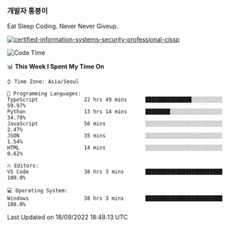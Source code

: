 ### 개발자 통붕이
Eat Sleep Coding.
Never Never Giveup.

[![certified-information-systems-security-professional-cissp](https://user-images.githubusercontent.com/44606727/157613689-acd84ec6-5f8f-4e79-89d9-a8d51f033634.png)](https://www.credly.com/badges/f394a010-85a0-450b-9136-8043af01d71c/public_url)

<!--START_SECTION:waka-->
![Code Time](http://img.shields.io/badge/Code%20Time-1%2C084%20hrs%208%20mins-blue)

📊 **This Week I Spent My Time On** 

```text
⌚︎ Time Zone: Asia/Seoul

💬 Programming Languages: 
TypeScript               22 hrs 49 mins      ███████████████░░░░░░░░░░   59.97% 
Python                   13 hrs 14 mins      ████████░░░░░░░░░░░░░░░░░   34.78% 
JavaScript               56 mins             ░░░░░░░░░░░░░░░░░░░░░░░░░   2.47% 
JSON                     35 mins             ░░░░░░░░░░░░░░░░░░░░░░░░░   1.54% 
HTML                     14 mins             ░░░░░░░░░░░░░░░░░░░░░░░░░   0.62%

🔥 Editors: 
VS Code                  38 hrs 3 mins       █████████████████████████   100.0%

💻 Operating System: 
Windows                  38 hrs 3 mins       █████████████████████████   100.0%

```


 Last Updated on 18/09/2022 18:48:13 UTC
<!--END_SECTION:waka-->
